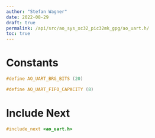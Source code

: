 ```yaml
---
author: "Stefan Wagner"
date: 2022-08-29
draft: true
permalink: /api/src/ao_sys_xc32_pic32mk_gpg/ao_uart.h/
toc: true
---
```


# Constants

```c
#define AO_UART_BRG_BITS (20)
```

```c
#define AO_UART_FIFO_CAPACITY (8)
```

# Include Next

```c
#include_next <ao_uart.h>
```
